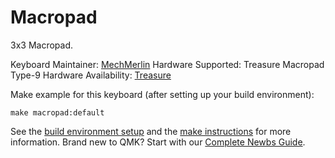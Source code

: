 # Macropad

3x3 Macropad.

Keyboard Maintainer: [MechMerlin](https://github.com/mechmerlin)
Hardware Supported: Treasure Macropad Type-9
Hardware Availability: [Treasure](http://macropad.co/)

Make example for this keyboard (after setting up your build environment):

    make macropad:default

See the [build environment setup](https://docs.qmk.fm/#/getting_started_build_tools) and the [make instructions](https://docs.qmk.fm/#/getting_started_make_guide) for more information. Brand new to QMK? Start with our [Complete Newbs Guide](https://docs.qmk.fm/#/newbs).
